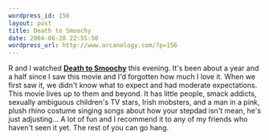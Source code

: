 ```yaml
--- 
wordpress_id: 156
layout: post
title: Death to Smoochy
date: 2004-06-28 22:55:50
wordpress_url: http://www.arcanology.com/?p=156
---
```

R and I watched <strong><a href="http://www.imdb.com/title/tt0266452/">Death to Smoochy</a></strong> this evening. It's been about a year and a half since I saw this movie and I'd forgotten how much I love it. When we first saw it, we didn't know what to expect and had moderate expectations. This movie lives up to them and beyond. It has little people, smack addicts, sexually ambiguous children's TV stars, Irish mobsters, and a man in a pink, plush rhino costume singing songs about how your stepdad isn't mean, he's just adjusting... A lot of fun and I recommend it to any of my friends who haven't seen it yet. The rest of you can go hang.